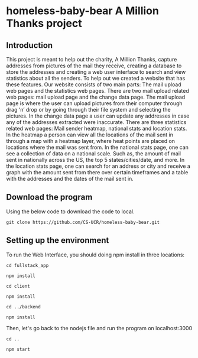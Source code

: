 # homeless-baby-bear A Million Thanks project

## Introduction
This project is meant to help out the charity, A Million Thanks, capture addresses from pictures of the mail they receive, creating a database to store the addresses and creating a web user interface to search and view statistics about all the senders. To help out we created a website that has these features. Our website consists of two main parts: The mail upload web pages and the statistics web pages. 
There are two mail upload related web pages: mail upload page and the change data page. The mail upload page is where the user can upload pictures from their computer through drag ‘n’ drop or by going through their file system and selecting the pictures. In the change data page a user can update any addresses in case any of the addresses extracted were inaccurate. 
There are three statistics related web pages: Mail sender heatmap, national stats and location stats. In the heatmap a person can view all the locations of the mail sent in through a map with a heatmap layer, where heat points are placed on locations where the mail was sent from. In the national stats page, one can see a collection of data on a national scale. Such as, the amount of mail sent in nationally across the US, the top 5 states/cities/date, and more. In the location stats page, one can search for an address or city and receive a graph with the amount sent from there over certain timeframes and a table with the addresses and the dates of the mail sent in.

## Download the program
Using the below code to download the code to local.
```
git clone https://github.com/CS-UCR/homeless-baby-bear.git
```

## Setting up the environment
To run the Web Interface, you should doing npm install in three locations:
```
cd fullstack_app
```
```
npm install
```


```
cd client
```
```
npm install
```



```
cd ../backend
```
```
npm install
```



Then, let's go back to the nodejs file and run the program on localhost:3000
```
cd ..
```
```
npm start
```
